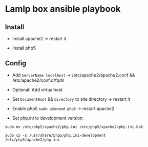 # Lamlp box ansible playbook

## Install

- Install apache2 -> restart it

- Install php5

## Config

- Add `ServerName localhost` -> /etc/apache2/apache2.conf && /etc/apache2/conf.d/fqdn

- Optional: Add virtualhost

- Set `DocumentRoot` && `Directory` to site directory -> restart it

- Enable php5 `sudo a2enmod php5` -> restart apache2

- Set php.ini to development version:

`sudo mv /etc/php5/apache2/php.ini /etc/php5/apache2/php.ini.bak`

`sudo cp -s /usr/share/php5/php.ini-development /etc/php5/apache2/php.ini`


